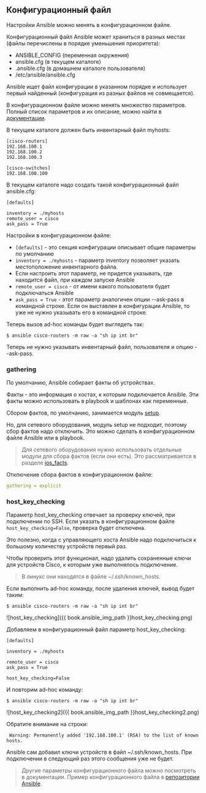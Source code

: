 ## Конфигурационный файл

Настройки Ansible можно менять в конфигурационном файле.

Конфигурационный файл Ansible может храниться в разных местах (файлы перечислены в порядке уменьшения приоритета):
* ANSIBLE_CONFIG (переменная окружения)
* ansible.cfg (в текущем каталоге)
* .ansible.cfg (в домашнем каталоге пользователя)
* /etc/ansible/ansible.cfg

Ansible ищет файл конфигурации в указанном порядке и использует первый найденный (конфигурация из разных файлов не совмещается).

В конфигурационном файле можно менять множество параметров.
Полный список параметров и их описание, можно найти в [документации](http://docs.ansible.com/ansible/devel/intro_configuration.html).

В текущем каталоге должен быть инвентарный файл myhosts:
```
[cisco-routers]
192.168.100.1
192.168.100.2
192.168.100.3

[cisco-switches]
192.168.100.100
```

В текущем каталоге надо создать такой конфигурационный файл ansible.cfg:
```
[defaults]

inventory = ./myhosts
remote_user = cisco
ask_pass = True
```

Настройки в конфигурационном файле:
* ```[defaults]``` - это секция конфигурации описывает общие параметры по умолчанию
* ```inventory = ./myhosts``` - параметр inventory позволяет указать местоположение инвентарного файла.
 * Если настроить этот параметр, не придется указывать, где находится файл, при каждом запуске Ansible
* ```remote_user = cisco``` - от имени какого пользователя будет подключаться Ansible
* ```ask_pass = True``` - этот параметр аналогичен опции --ask-pass в командной строке. Если он выставлен в конфигурации Ansible, то уже не нужно указывать его в командной строке.

Теперь вызов ad-hoc команды будет выглядеть так:
```
$ ansible cisco-routers -m raw -a "sh ip int br"
```

Теперь не нужно указывать инвентарный файл, пользователя и опцию --ask-pass.


### gathering

По умолчанию, Ansible собирает факты об устройствах.

Факты - это информация о хостах, к которым подключается Ansible.
Эти факты можно использовать в playbook и шаблонах как переменные.

Сбором фактов, по умолчанию, занимается модуль [setup](http://docs.ansible.com/ansible/devel/setup_module.html).

Но, для сетевого оборудования, модуль setup не подходит, поэтому сбор фактов надо отключить.
Это можно сделать в конфигурационном файле Ansible или в playbook.


> Для сетевого оборудования нужно использовать отдельные модули для сбора фактов (если они есть). Это рассматривается в разделе [ios_facts](../3_network_modules/ios_facts.md).


Отключение сбора фактов в конфигурационном файле:
```yml
gathering = explicit
```


### host_key_checking

Параметр host_key_checking отвечает за проверку ключей, при подключении по SSH.
Если указать в конфигурационном файле ```host_key_checking=False```, проверка будет отключена.

Это полезно, когда с управляющего хоста Ansible надо подключиться к большому количеству устройств первый раз.


Чтобы проверить этот функционал, надо удалить сохраненные ключи для устройств Cisco, к которым уже выполнялось подключение.

> В линукс они находятся в файле ~/.ssh/known_hosts.

Если выполнить ad-hoc команду, после удаления ключей, вывод будет таким:
```
$ ansible cisco-routers -m raw -a "sh ip int br"
```

![host_key_checking]({{ book.ansible_img_path }}host_key_checking.png)

Добавляем в конфигурационный файл параметр host_key_checking:
```
[defaults]

inventory = ./myhosts

remote_user = cisco
ask_pass = True

host_key_checking=False
```

И повторим ad-hoc команду:
```
$ ansible cisco-routers -m raw -a "sh ip int br"
```

![host_key_checking2]({{ book.ansible_img_path }}host_key_checking2.png)

Обратите внимание на строки:
```
 Warning: Permanently added '192.168.100.1' (RSA) to the list of known hosts.
```

Ansible сам добавил ключи устройств в файл ~/.ssh/known_hosts.
При подключении в следующий раз этого сообщения уже не будет.


> Другие параметры конфигурационного файла можно посмотреть в документации.
> Пример конфигурационного файла в [репозитории Ansible](https://github.com/ansible/ansible/blob/devel/examples/ansible.cfg).



